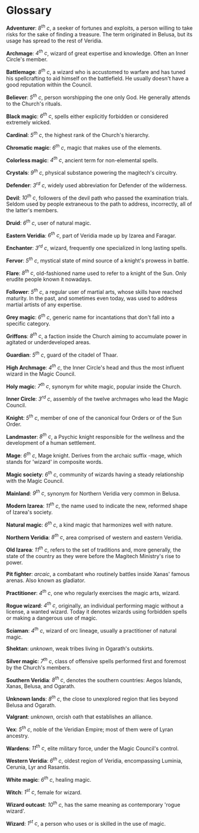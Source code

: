 # <a name="main"></a>Glossary

**Adventurer**: *8<sup>th</sup> c*, a seeker of fortunes and exploits, a person willing to take risks for the sake of finding a treasure. The term originated in Belusa, but its usage has spread to the rest of Veridia.

**Archmage**: *4<sup>th</sup> c*, wizard of great expertise and knowledge. Often an Inner Circle's member.

**Battlemage**: *8<sup>th</sup> c*, a wizard who is accustomed to warfare and has tuned his spellcrafting to aid himself on the battlefield. He usually doesn't have a good reputation within the Council.

**Believer**: *5<sup>th</sup> c*, person worshipping the one only God. He generally attends to the Church's rituals.

**Black magic**: *6<sup>th</sup> c*, spells either explicitly forbidden or considered extremely wicked.

**Cardinal**: *5<sup>th</sup> c*, the highest rank of the Church's hierarchy.

**Chromatic magic**: *6<sup>th</sup> c*, magic that makes use of the elements.

**Colorless magic**: *4<sup>th</sup> c*, ancient term for non-elemental spells.

**Crystals**: *9<sup>th</sup> c*, physical substance powering the magitech's circuitry.

**Defender**: *3<sup>rd</sup> c*, widely used abbreviation for Defender of the wilderness.

**Devil**: *10<sup>th</sup> c*, followers of the devil path who passed the examination trials. Seldom used by people extraneous to the path to address, incorrectly, all of the latter's members.

**Druid**: *6<sup>th</sup> c*, user of natural magic.

**Eastern Veridia**: *6<sup>th</sup> c*, part of Veridia made up by Izarea and Faragar.

**Enchanter**: *3<sup>rd</sup> c*, wizard, frequently one specialized in long lasting spells.

**Fervor**: *5<sup>th</sup> c*, mystical state of mind source of a knight's prowess in battle.

**Flare**: *8<sup>th</sup> c*, old-fashioned name used to refer to a knight of the Sun. Only erudite people known it nowadays.

**Follower**: *5<sup>th</sup> c*, a regular user of martial arts, whose skills have reached maturity. In the past, and sometimes even today, was used to address martial artists of any expertise.

**Grey magic**: *6<sup>th</sup> c*, generic name for incantations that don't fall into a specific category.

**Griffons**: *8<sup>th</sup> c*, a faction inside the Church aiming to accumulate power in agitated or underdeveloped areas.

**Guardian**: *5<sup>th</sup> c*, guard of the citadel of Thaar.

**High Archmage**: *4<sup>th</sup> c*, the Inner Circle's head and thus the most influent wizard in the Magic Council.

**Holy magic**: *7<sup>th</sup> c*, synonym for white magic, popular inside the Church.

**Inner Circle**: *3<sup>rd</sup> c*, assembly of the twelve archmages who lead the Magic Council.

**Knight**: *5<sup>th</sup> c*, member of one of the canonical four Orders or of the Sun Order.

**Landmaster**: *8<sup>th</sup> c*, a Psychic knight responsible for the wellness and the development of a human settlement.

**Mage**: *6<sup>th</sup> c*, Mage knight. Derives from the archaic suffix -mage, which stands for 'wizard' in composite words.

**Magic society**: *6<sup>th</sup> c*, community of wizards having a steady relationship with the Magic Council.

**Mainland**: *9<sup>th</sup> c*, synonym for Northern Veridia very common in Belusa.

**Modern Izarea**: *11<sup>th</sup> c*, the name used to indicate the new, reformed shape of Izarea's society.

**Natural magic**: *6<sup>th</sup> c*, a kind magic that harmonizes well with nature.

**Northern Veridia**: *8<sup>th</sup> c*, area comprised of western and eastern Veridia.

**Old Izarea**: *11<sup>th</sup> c*, refers to the set of traditions and, more generally, the state of the country as they were before the Magitech Ministry's rise to power.

**Pit fighter**: *arcaic*, a combatant who routinely battles inside Xanas' famous arenas. Also known as gladiator.

**Practitioner**: *4<sup>th</sup> c*, one who regularly exercises the magic arts, wizard.

**Rogue wizard**: *4<sup>th</sup> c*, originally, an individual performing magic without a license, a wanted wizard. Today it denotes wizards using forbidden spells or making a dangerous use of magic.

**Sciaman**: *4<sup>th</sup> c*, wizard of orc lineage, usually a practitioner of natural magic.

**Shektan**: *unknown*, weak tribes living in Ogarath's outskirts.

**Silver magic**: *7<sup>th</sup> c*, class of offensive spells performed first and foremost by the Church's members.

**Southern Veridia**: *8<sup>th</sup> c*, denotes the southern countries: Aegos Islands, Xanas, Belusa, and Ogarath.

**Unknown lands**: *8<sup>th</sup> c*, the close to unexplored region that lies beyond Belusa and Ogarath.

**Valgrant**: *unknown*, orcish oath that establishes an alliance.

**Vex**: *5<sup>th</sup> c*, noble of the Veridian Empire; most of them were of Lyran ancestry.

**Wardens**: *11<sup>th</sup> c*, elite military force, under the Magic Council's control.

**Western Veridia**: *6<sup>th</sup> c*, oldest region of Veridia, encompassing Luminia, Cerunia, Lyr and Rasantis.

**White magic**: *6<sup>th</sup> c*, healing magic.

**Witch**: *1<sup>st</sup> c*, female for wizard.

**Wizard outcast**: *10<sup>th</sup> c*, has the same meaning as contemporary 'rogue wizard'.

**Wizard**: *1<sup>st</sup> c*, a person who uses or is skilled in the use of magic.